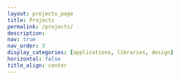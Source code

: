 ```yaml
---
layout: projects_page
title: Projects
permalink: /projects/
description:
nav: true
nav_order: 3
display_categories: [applications, libraries, design]
horizontal: false
title_align: center
---
```

